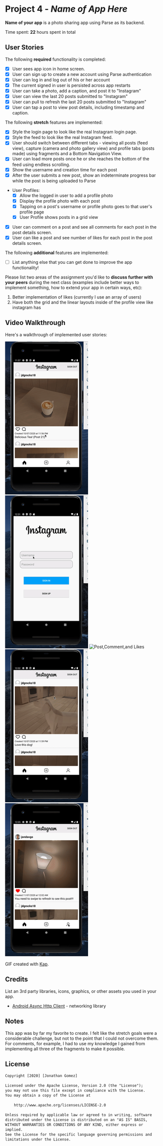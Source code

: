 # Project 4 - *Name of App Here*

**Name of your app** is a photo sharing app using Parse as its backend.

Time spent: **22** hours spent in total

## User Stories

The following **required** functionality is completed:

- [X] User sees app icon in home screen.
- [X] User can sign up to create a new account using Parse authentication
- [X] User can log in and log out of his or her account
- [X] The current signed in user is persisted across app restarts
- [X] User can take a photo, add a caption, and post it to "Instagram"
- [X] User can view the last 20 posts submitted to "Instagram"
- [X] User can pull to refresh the last 20 posts submitted to "Instagram"
- [X] User can tap a post to view post details, including timestamp and caption.

The following **stretch** features are implemented:

- [X] Style the login page to look like the real Instagram login page.
- [X] Style the feed to look like the real Instagram feed.
- [X] User should switch between different tabs - viewing all posts (feed view), capture (camera and photo gallery view) and profile tabs (posts made) using fragments and a Bottom Navigation View.
- [X] User can load more posts once he or she reaches the bottom of the feed using endless scrolling.
- [X] Show the username and creation time for each post
- [X] After the user submits a new post, show an indeterminate progress bar while the post is being uploaded to Parse
- User Profiles:
  - [X] Allow the logged in user to add a profile photo
  - [X] Display the profile photo with each post
  - [X] Tapping on a post's username or profile photo goes to that user's profile page
  - [X] User Profile shows posts in a grid view
- [X] User can comment on a post and see all comments for each post in the post details screen.
- [X] User can like a post and see number of likes for each post in the post details screen.

The following **additional** features are implemented:

- [ ] List anything else that you can get done to improve the app functionality!

Please list two areas of the assignment you'd like to **discuss further with your peers** during the next class (examples include better ways to implement something, how to extend your app in certain ways, etc):

1. Better implementation of likes (currently I use an array of users)
2. Have both the grid and the linear layouts inside of the profile view like instagram has

## Video Walkthrough

Here's a walkthrough of implemented user stories:

<img src='https://github.com/jondavgo/Parsetagram/blob/master/Persistence.gif' title='Persistence and Home Logo' width='' alt='Persistence and Home Logo' />

<img src='https://github.com/jondavgo/Parsetagram/blob/master/SignInLogIn.gif' title='Sign in, Sign out, and Log in' width='' alt='Sign in, Sign out, and Log in' />

<img src='https://github.com/jondavgo/Parsetagram/blob/master/Post%2C%20Comment%2C%20Like.gif' title='Post,Comment,and Likes' width='' alt='Post,Comment,and Likes' />

<img src='https://github.com/jondavgo/Parsetagram/blob/master/SwipeRefresh.gif' title='SwipeToRefresh' width='' alt='SwipeToRefresh' />

<img src='https://github.com/jondavgo/Parsetagram/blob/master/PfpChange.gif' title='Profile Pic Changing' width='' alt='Profile Picture Changing' />

GIF created with [Kap](http://getkap.co).

## Credits

List an 3rd party libraries, icons, graphics, or other assets you used in your app.

- [Android Async Http Client](http://loopj.com/android-async-http/) - networking library


## Notes
This app was by far my favorite to create. I felt like the stretch goals were a considerable challenge, but not to the point that I could not overcome them. 
For comments, for example, I had to use my knowledge I gained from implementing all three of the fragments to make it possible.

## License

    Copyright [2020] [Jonathan Gomez]

    Licensed under the Apache License, Version 2.0 (the "License");
    you may not use this file except in compliance with the License.
    You may obtain a copy of the License at

        http://www.apache.org/licenses/LICENSE-2.0

    Unless required by applicable law or agreed to in writing, software
    distributed under the License is distributed on an "AS IS" BASIS,
    WITHOUT WARRANTIES OR CONDITIONS OF ANY KIND, either express or implied.
    See the License for the specific language governing permissions and
    limitations under the License.
